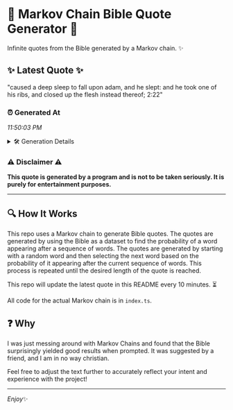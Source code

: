# 📖 Markov Chain Bible Quote Generator 📖

Infinite quotes from the Bible generated by a Markov chain. ✨

## ✨ Latest Quote ✨
"caused a deep sleep to fall upon adam, and he slept: and he took one of his ribs, and closed up the flesh instead thereof; 2:22"

### ⏰ Generated At
*11:50:03 PM*

<details>
    <summary>🛠️ Generation Details</summary>
    <p>
        <strong>🌱 Seed:</strong> caused<br>
        <strong>🔄 Iterations:</strong> 25<br>
        <strong>📜 Context History:</strong><br>[ caused ]: a<br>[ caused, a ]: deep<br>[ caused, a, deep ]: sleep<br>[ caused, a, deep, sleep ]: to<br>[ caused, a, deep, sleep, to ]: fall<br>[ caused, a, deep, sleep, to, fall ]: upon<br>[ a, deep, sleep, to, fall, upon ]: adam,<br>[ deep, sleep, to, fall, upon, adam, ]: and<br>[ sleep, to, fall, upon, adam,, and ]: he<br>[ to, fall, upon, adam,, and, he ]: slept:<br>[ fall, upon, adam,, and, he, slept: ]: and<br>[ upon, adam,, and, he, slept:, and ]: he<br>[ adam,, and, he, slept:, and, he ]: took<br>[ and, he, slept:, and, he, took ]: one<br>[ he, slept:, and, he, took, one ]: of<br>[ slept:, and, he, took, one, of ]: his<br>[ and, he, took, one, of, his ]: ribs,<br>[ he, took, one, of, his, ribs, ]: and<br>[ took, one, of, his, ribs,, and ]: closed<br>[ one, of, his, ribs,, and, closed ]: up<br>[ of, his, ribs,, and, closed, up ]: the<br>[ his, ribs,, and, closed, up, the ]: flesh<br>[ ribs,, and, closed, up, the, flesh ]: instead<br>[ and, closed, up, the, flesh, instead ]: thereof;<br>[ closed, up, the, flesh, instead, thereof; ]: 2:22<br>
    </p>
</details>

### ⚠️ Disclaimer ⚠️
**This quote is generated by a program and is not to be taken seriously. It is purely for entertainment purposes.**

---

## 🔍 How It Works

This repo uses a Markov chain to generate Bible quotes. The quotes are generated by using the Bible as a dataset to find the probability of a word appearing after a sequence of words. The quotes are generated by starting with a random word and then selecting the next word based on the probability of it appearing after the current sequence of words. This process is repeated until the desired length of the quote is reached.

This repo will update the latest quote in this README every 10 minutes. ⏳

All code for the actual Markov chain is in `index.ts`.

## ❓ Why

I was just messing around with Markov Chains and found that the Bible surprisingly yielded good results when prompted. 
It was suggested by a friend, and I am in no way christian.

Feel free to adjust the text further to accurately reflect your intent and experience with the project!

---

*Enjoy*✨
